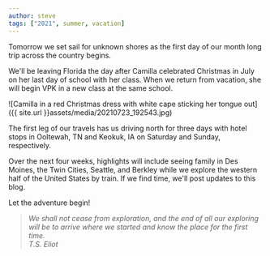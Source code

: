```yaml
---
author: steve
tags: ["2021", summer, vacation]
---
```

Tomorrow we set sail for unknown shores as the first day of our month long trip across the country begins.  

We'll be leaving Florida the day after Camilla celebrated Christmas in July on her last day of school with her class.  When we return from vacation, she will begin VPK in a new class at the same school.  

![Camilla in a red Christmas dress with white cape sticking her tongue out]({{ site.url }}assets/media/20210723_192543.jpg)

The first leg of our travels has us driving north for three days with hotel stops in Ooltewah, TN and Keokuk, IA on Saturday and Sunday, respectively.  

Over the next four weeks, highlights will include seeing family in Des Moines, the Twin Cities, Seattle, and Berkley while we explore the western half of the United States by train.  If we find time, we'll post updates to this blog.

Let the adventure begin!  

>_We shall not cease from exploration, and the end of all our exploring will be to arrive where we started and know the place for the first time.  
>T.S. Eliot_  
